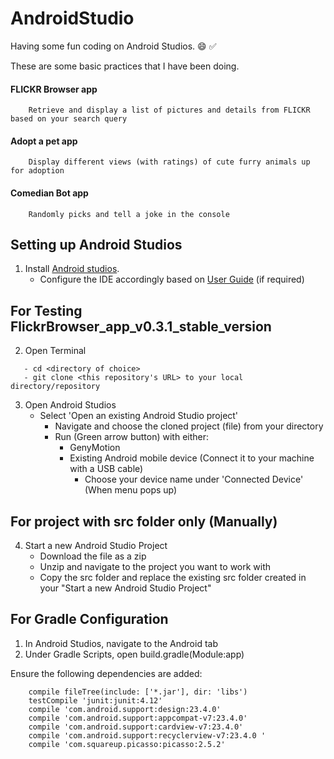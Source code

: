 # AndroidStudio
Having some fun coding on Android Studios. :smile: :white_check_mark:

These are some basic practices that I have been doing.

#### FLICKR Browser app 
```
    Retrieve and display a list of pictures and details from FLICKR based on your search query
```   
#### Adopt a pet app
```
    Display different views (with ratings) of cute furry animals up for adoption
```   
#### Comedian Bot app
```
    Randomly picks and tell a joke in the console
```

## Setting up Android Studios

1. Install [Android studios](https://developer.android.com/studio/index.html?gclid=Cj0KCQjwvabPBRD5ARIsAIwFXBkZI0ZKf-1QBM2wcMIk7tRwd-6ZV_uzZSnkhSBGHgyqTRtpyXM7xkAaAo9kEALw_wcB).
   - Configure the IDE accordingly based on [User Guide](https://developer.android.com/studio/intro/index.html) (if required)

## For Testing FlickrBrowser_app_v0.3.1_stable_version
2. Open Terminal 
```
   - cd <directory of choice>
   - git clone <this repository's URL> to your local directory/repository
```
3. Open Android Studios 
   - Select 'Open an existing Android Studio project'
     - Navigate and choose the cloned project (file) from your directory
      - Run (Green arrow button) with either:
        - GenyMotion
        - Existing Android mobile device (Connect it to your machine with a USB cable)
          - Choose your device name under 'Connected Device' (When menu pops up) 
       
## For project with src folder only (Manually)
4. Start a new Android Studio Project
   - Download the file as a zip
   - Unzip and navigate to the project you want to work with
   - Copy the src folder and replace the existing src folder created in your "Start a new Android Studio Project"

## For Gradle Configuration

1. In Android Studios, navigate to the Android tab
2. Under Gradle Scripts, open build.gradle(Module:app)

Ensure the following dependencies are added:
```
    compile fileTree(include: ['*.jar'], dir: 'libs')
    testCompile 'junit:junit:4.12'
    compile 'com.android.support:design:23.4.0'
    compile 'com.android.support:appcompat-v7:23.4.0'
    compile 'com.android.support:cardview-v7:23.4.0'
    compile 'com.android.support:recyclerview-v7:23.4.0 '
    compile 'com.squareup.picasso:picasso:2.5.2'
```
  




